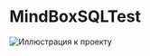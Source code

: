# MindBoxSQLTest
![Иллюстрация к проекту](https://github.com/4Roman/MindBoxSQLTest/raw/master/image/image.png)
